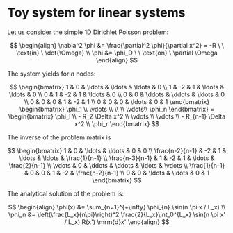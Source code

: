 # Toy system for linear systems

Let us consider the simple 1D Dirichlet Poisson problem:

$$
\begin{align}
\nabla^2 \phi &= \frac{\partial^2 \phi}{\partial x^2} = -R \ \ \text{in} \ \dot{\Omega} \\
\phi &= \phi_D \ \ \text{on} \ \partial \Omega
\end{align}
$$

The system yields for $n$ nodes:

$$
\begin{bmatrix}
1 & 0 & \ldots & \ldots & \ldots & 0 \\
1 & -2 & 1 & \ldots & \ldots & 0 \\
0 & 1 & -2 & 1 & \ldots & 0 \\
0 & 0 & \ddots & \ddots & \ldots & 0 \\
0 & 0 & 0 & 1 & -2 & 1 \\
0 & 0 & 0 & \ldots & 0 & 1
\end{bmatrix}
\begin{bmatrix}
\phi_1 \\ \vdots \\ \\ \\ \vdots\\ \phi_n
\end{bmatrix} =
\begin{bmatrix}
\phi_l \\ - R_2 \Delta x^2 \\ \vdots \\ \vdots \\ - R_{n-1} \Delta x^2 \\ \phi_r
\end{bmatrix}
$$

The inverse of the problem matrix is

$$
\begin{bmatrix}
1 & 0 & \ldots & \ldots & 0 & 0 \\
\frac{n-2}{n-1} & -2 & 1 & \ldots & \ldots & \frac{1}{n-1} \\
\frac{n-3}{n-1} & 1 & -2 & 1 & \ldots & \frac{2}{n-1} \\
\vdots & 0 & \ddots & \ddots & \ldots & \vdots \\
\frac{1}{n-1} & 0 & 0 & 1 & -2 & \frac{n-2}{n-1} \\
0 & 0 & \ldots & \ldots & 0 & 1
\end{bmatrix}
$$

The analytical solution of the problem is:

$$
\begin{align}
\phi(x) &= \sum_{n=1}^{+\infty} \phi_{n} \sin(n \pi x / L_x) \\
\phi_n &= \left(\frac{L_x}{n\pi}\right)^2 \frac{2}{L_x}\int_0^{L_x} \sin(n \pi x' / L_x) R(x') \mrm{d}x'
\end{align}
$$